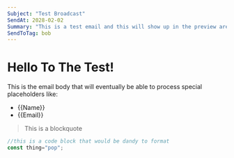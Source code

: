 ```yaml
--- 
Subject: "Test Broadcast"
SendAt: 2028-02-02
Summary: "This is a test email and this will show up in the preview area"
SendToTag: bob
---
```


# Hello To The Test!

This is the email body that will eventually be able to process special placeholders like:

 - {{Name}}
 - {{Email}}

> This is a blockquote

```js
//this is a code block that would be dandy to format
const thing="pop";
```
